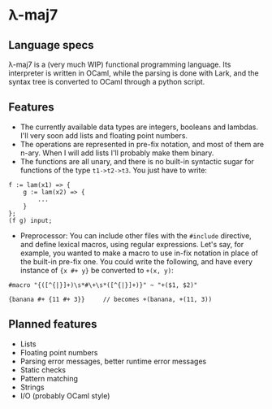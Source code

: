 # λ-maj7

## Language specs
λ-maj7 is a (very much WIP) functional programming language. Its interpreter is written in OCaml, while the parsing is done with Lark, and the syntax tree is converted to OCaml through a python script.

## Features
- The currently available data types are integers, booleans and lambdas. I'll very soon add lists and floating point numbers.
- The operations are represented in pre-fix notation, and most of them are n-ary. When I will add lists I'll probably make them binary.
- The functions are all unary, and there is no built-in syntactic sugar for functions of the type `t1->t2->t3`. You just have to write:
```
f := lam(x1) => {
    g := lam(x2) => {
        ...
    }
};
(f g) input;
```
- Preprocessor: You can include other files with the `#include` directive, and define lexical macros, using regular expressions. Let's say, for example, you wanted to make a macro to use in-fix notation in place of the built-in pre-fix one. You could write the following, and have every instance of `{x #+ y}` be converted to `+(x, y)`:
```
#macro "{([^{|}]+)\s*#\+\s*([^{|}]+)}" ~ "+($1, $2)"

{banana #+ {11 #+ 3}}     // becomes +(banana, +(11, 3))
```

## Planned features
- Lists
- Floating point numbers
- Parsing error messages, better runtime error messages
- Static checks
- Pattern matching
- Strings
- I/O (probably OCaml style)
